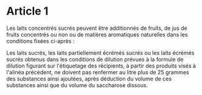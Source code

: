 # Article 1

Les laits concentrés sucrés peuvent être additionnés de fruits, de jus de fruits concentrés ou non ou de matières aromatiques naturelles dans les conditions fixées ci-après :

Les laits sucrés, les laits partiellement écrémés sucrés ou les laits écrémés sucrés obtenus dans les conditions de dilution prévues à la formule de dilution figurant sur l'étiquetage des récipients, à partir des produits visés à l'alinéa précédent, ne doivent pas renfermer au litre plus de 25 grammes des substances ainsi ajoutées, après déduction du volume de ces substances ainsi que du volume du saccharose dissous.
